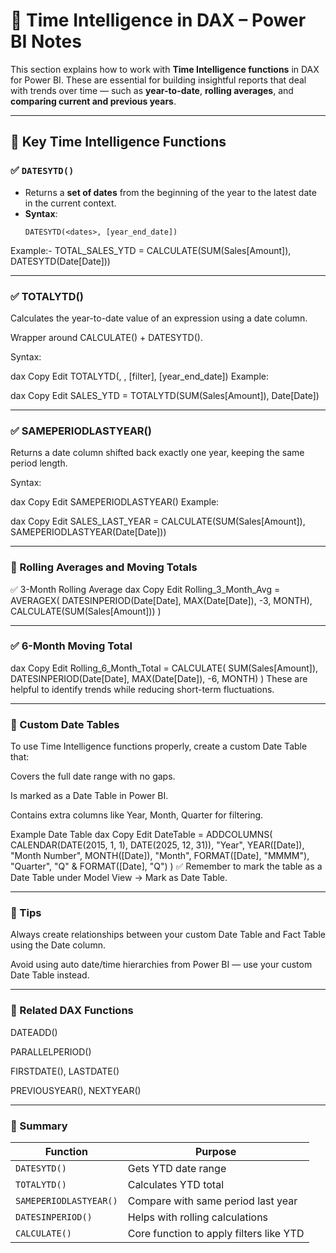 # 📅 Time Intelligence in DAX – Power BI Notes

This section explains how to work with **Time Intelligence functions** in DAX for Power BI. These are essential for building insightful reports that deal with trends over time — such as **year-to-date**, **rolling averages**, and **comparing current and previous years**.

---

## 🔧 Key Time Intelligence Functions

### ✅ `DATESYTD()`

- Returns a **set of dates** from the beginning of the year to the latest date in the current context.
- **Syntax**:
  ```dax
  DATESYTD(<dates>, [year_end_date])

Example:-
TOTAL_SALES_YTD = CALCULATE(SUM(Sales[Amount]), DATESYTD(Date[Date]))

---

### ✅ TOTALYTD()
Calculates the year-to-date value of an expression using a date column.

Wrapper around CALCULATE() + DATESYTD().

Syntax:

dax
Copy
Edit
TOTALYTD(<expression>, <dates>, [filter], [year_end_date])
Example:

dax
Copy
Edit
SALES_YTD = TOTALYTD(SUM(Sales[Amount]), Date[Date])

---

### ✅ SAMEPERIODLASTYEAR()
Returns a date column shifted back exactly one year, keeping the same period length.

Syntax:

dax
Copy
Edit
SAMEPERIODLASTYEAR(<dates>)
Example:

dax
Copy
Edit
SALES_LAST_YEAR = CALCULATE(SUM(Sales[Amount]), SAMEPERIODLASTYEAR(Date[Date]))

---

### 🔁 Rolling Averages and Moving Totals
✅ 3-Month Rolling Average
dax
Copy
Edit
Rolling_3_Month_Avg = 
AVERAGEX(
    DATESINPERIOD(Date[Date], MAX(Date[Date]), -3, MONTH),
    CALCULATE(SUM(Sales[Amount]))
)

---

### ✅ 6-Month Moving Total
dax
Copy
Edit
Rolling_6_Month_Total = 
CALCULATE(
    SUM(Sales[Amount]),
    DATESINPERIOD(Date[Date], MAX(Date[Date]), -6, MONTH)
)
These are helpful to identify trends while reducing short-term fluctuations.

---

### 📆 Custom Date Tables
To use Time Intelligence functions properly, create a custom Date Table that:

Covers the full date range with no gaps.

Is marked as a Date Table in Power BI.

Contains extra columns like Year, Month, Quarter for filtering.

Example Date Table
dax
Copy
Edit
DateTable = 
ADDCOLUMNS(
    CALENDAR(DATE(2015, 1, 1), DATE(2025, 12, 31)),
    "Year", YEAR([Date]),
    "Month Number", MONTH([Date]),
    "Month", FORMAT([Date], "MMMM"),
    "Quarter", "Q" & FORMAT([Date], "Q")
)
✅ Remember to mark the table as a Date Table under Model View → Mark as Date Table.

---

### 🧠 Tips
Always create relationships between your custom Date Table and Fact Table using the Date column.

Avoid using auto date/time hierarchies from Power BI — use your custom Date Table instead.

---

### 📂 Related DAX Functions
DATEADD()

PARALLELPERIOD()

FIRSTDATE(), LASTDATE()

PREVIOUSYEAR(), NEXTYEAR()

---

### 📘 Summary
| Function               | Purpose                                 |
| ---------------------- | --------------------------------------- |
| `DATESYTD()`           | Gets YTD date range                     |
| `TOTALYTD()`           | Calculates YTD total                    |
| `SAMEPERIODLASTYEAR()` | Compare with same period last year      |
| `DATESINPERIOD()`      | Helps with rolling calculations         |
| `CALCULATE()`          | Core function to apply filters like YTD |
